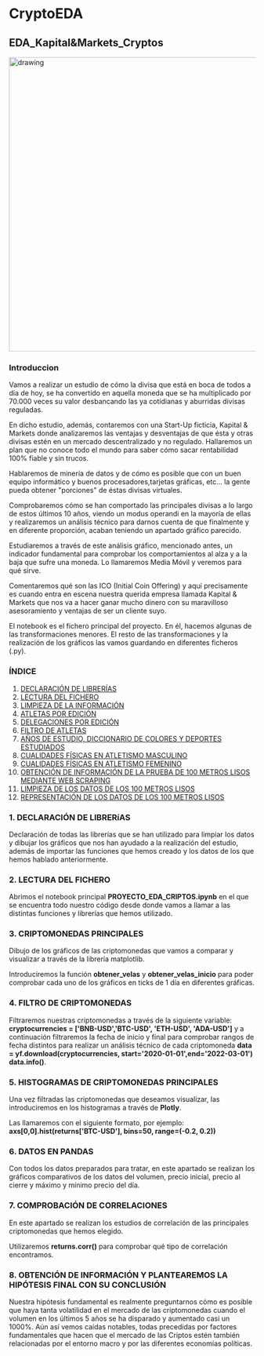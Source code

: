 # CryptoEDA
## EDA_Kapital&Markets_Cryptos

<img src="https://d3uir0eo9qeeuq.cloudfront.net/blog/wp-content/uploads/2017/01/19122144/bitcoin-768x461.jpg" alt="drawing" width="600"/>

### Introduccion

Vamos a realizar un estudio de cómo la divisa que está en boca de todos a día de hoy, se ha convertido en aquella moneda que se ha multiplicado por 70.000 veces su valor desbancando las ya cotidianas y aburridas divisas reguladas.

En dicho estudio, además, contaremos con una Start-Up ficticia, Kapital & Markets donde analizaremos las ventajas y desventajas de que ésta y otras divisas estén en un mercado descentralizado y no regulado. Hallaremos un plan que no conoce todo el mundo para saber cómo sacar rentabilidad 100% fiable y sin trucos.

Hablaremos de minería de datos y de cómo es posible que con un buen equipo informático y buenos procesadores,tarjetas gráficas, etc... la gente pueda obtener "porciones" de éstas divisas virtuales.

Comprobaremos cómo se han comportado las principales divisas a lo largo de estos últimos 10 años, viendo un modus operandi en la mayoría de ellas y realizaremos un análisis técnico para darnos cuenta de que finalmente y en diferente proporción, acaban teniendo un apartado gráfico parecido.

Estudiaremos a través de este análisis gráfico, mencionado antes, un indicador fundamental para comprobar los comportamientos al alza y a la baja que sufre una moneda. Lo llamaremos Media Móvil y veremos para qué sirve.

Comentaremos qué son las ICO (Initial Coin Offering) y aquí precisamente es cuando entra en escena nuestra querida empresa llamada Kapital & Markets que nos va a hacer ganar mucho dinero con su maravilloso asesoramiento y ventajas de ser un cliente suyo.

El notebook es el fichero principal del proyecto. En él, hacemos algunas de las transformaciones menores. El resto de las transformaciones y la realización de los gráficos las vamos guardando en diferentes ficheros (.py).


### ÍNDICE
1. [DECLARACIÓN DE LIBRERÍAS](#DECLARACION_DE_LIBRERIAS)
2. [LECTURA DEL FICHERO](#LECTURA_DEL_FICHERO)
3. [LIMPIEZA DE LA INFORMACIÓN](#LIMPIEZA_DE_LA_INFORMACION)
4. [ATLETAS POR EDICIÓN](#ATLETAS_POR_EDICION)
5. [DELEGACIONES POR EDICIÓN](#DELEGACIONES_POR_EDICION)
6. [FILTRO DE ATLETAS](#FILTRO_DE_ATLETAS)
7. [AÑOS DE ESTUDIO, DICCIONARIO DE COLORES Y DEPORTES ESTUDIADOS](#PREPARACION_DE_ESTUDIO)
8. [CUALIDADES FÍSICAS EN ATLETISMO MASCULINO](#FISICO_M)
9. [CUALIDADES FÍSICAS EN ATLETISMO FEMENINO](#FISICO_F)
10. [OBTENCIÓN DE INFORMACIÓN DE LA PRUEBA DE 100 METROS LISOS MEDIANTE WEB SCRAPING](#WEB_SCRAPING)
11. [LIMPIEZA DE LOS DATOS DE LOS 100 METROS LISOS](#LIMPIEZA_100M)
12. [REPRESENTACIÓN DE LOS DATOS DE LOS 100 METROS LISOS](#GRAFICO_100M)



### 1. DECLARACIÓN DE LIBRERíAS <a id='DECLARACION_DE_LIBRERIAS'></a>

Declaración de todas las librerías que se han utilizado para limpiar los datos y dibujar los gráficos que nos han ayudado a la realización del estudio, además de importar las funciones que hemos creado y los datos de los que hemos hablado anteriormente.


### 2. LECTURA DEL FICHERO <a id='LECTURA_DEL_FICHERO'></a>

Abrimos el notebook principal **PROYECTO_EDA_CRIPTOS.ipynb** en el que se encuentra todo nuestro código desde donde vamos a llamar a las distintas funciones y librerías que hemos utilizado.



### 3. CRIPTOMONEDAS PRINCIPALES <a id='CRIPTOMONEDAS_PRINCIPALES'></a>

Dibujo de los gráficos de las criptomonedas que vamos a comparar y visualizar a través de la librería matplotlib.

Introduciremos la función **obtener_velas** y **obtener_velas_inicio** para poder comprobar cada uno de los gráficos en ticks de 1 día en diferentes gráficas.


### 4. FILTRO DE CRIPTOMONEDAS <a id='FILTRO_DE_CRIPTOMONEDAS'></a>

Filtraremos nuestras criptomonedas a través de la siguiente variable: **cryptocurrencies = ['BNB-USD','BTC-USD', 'ETH-USD', 'ADA-USD']** y a continuación filtraremos la fecha de inicio y final para comprobar rangos de fecha distintos para realizar un análisis técnico de cada criptomoneda **data = yf.download(cryptocurrencies, start='2020-01-01',end='2022-03-01') data.info()**. 


### 5. HISTOGRAMAS DE CRIPTOMONEDAS PRINCIPALES <a id='HISTOGRAMAS_DE_CRIPTOMONEDAS_PRINCIPALES'></a>

Una vez filtradas las criptomonedas que deseamos visualizar, las introduciremos en los histogramas a través de **Plotly**.

Las llamaremos con el siguiente formato, por ejemplo: **axs[0,0].hist(returns['BTC-USD'], bins=50, range=(-0.2, 0.2))**


### 6. DATOS EN PANDAS <a id='DATOS_EN_PANDAS'></a>

Con todos los datos preparados para tratar, en este apartado se realizan los gráficos comparativos de los datos del volumen, precio inicial, precio al cierre y máximo y mínimo precio del día. 


### 7. COMPROBACIÓN DE CORRELACIONES <a id='COMPROBACION_DE_CORRELACIONES'></a>

En este apartado se realizan los estudios de correlación de las principales criptomonedas que hemos elegido.

Utilizaremos **returns.corr()** para comprobar qué tipo de correlación encontramos.


### 8. OBTENCIÓN DE INFORMACIÓN Y PLANTEAREMOS LA HIPÓTESIS FINAL CON SU CONCLUSIÓN <a id='OBTENCIÓN_DE_INFORMACIÓN_Y_PLANTEAREMOS_LA_HIPÓTESIS_FINAL_CON_SU_CONCLUSIÓN'></a>

Nuestra hipótesis fundamental es realmente preguntarnos cómo es posible que haya tanta volatilidad en el mercado de las criptomonedas cuando el volumen en los últimos 5 años se ha disparado y aumentado casi un 1000%. Aún así vemos caídas notables,  todas precedidas por factores fundamentales que hacen que el mercado de las Criptos estén también relacionadas por el entorno macro y por las diferentes economías políticas.


